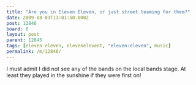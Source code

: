 ```yaml
---
title: "Are you in Eleven Eleven, or just street teaming for them?"
date: 2009-08-03T13:01:50.000Z
post: 12846
board: 8
layout: post
parent: 12845
tags: [eleven eleven, elevenelevent, "eleven:eleven", music]
permalink: /m/12846/
---
```

I must admit I did not see any of the bands on the local bands stage. At least they played in the sunshine if they were first on!

